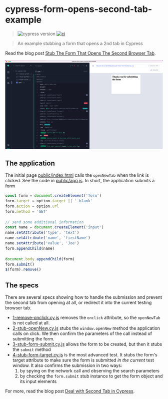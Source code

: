 # cypress-form-opens-second-tab-example

> ![cypress version](https://img.shields.io/badge/cypress-12.5.0-brightgreen) [![ci](https://github.com/bahmutov/cypress-form-opens-second-tab-example/actions/workflows/ci.yml/badge.svg?branch=main)](https://github.com/bahmutov/cypress-form-opens-second-tab-example/actions/workflows/ci.yml)

> An example stubbing a form that opens a 2nd tab in Cypress

Read the blog post [Stub The Form That Opens The Second Browser Tab](https://glebbahmutov.com/blog/stub-form-that-opens-2nd-tab/).

![Forcing the form to open in the current tab](./images/spec.png)

## The application

The initial page [public/index.html](./public/index.html) calls the `openNewTab` when the link is clicked. See the code in [public/app.js](./public/app.js). In short, the application submits a form

```js
const form = document.createElement('form')
form.target = option.target || '_blank'
form.action = option.url
form.method = 'GET'

// send some additional information
const name = document.createElement('input')
name.setAttribute('type', 'text')
name.setAttribute('name', 'firstName')
name.setAttribute('value', 'Joe')
form.appendChild(name)

document.body.appendChild(form)
form.submit()
$(form).remove()
```

## The specs

There are several specs showing how to handle the submission and prevent the second tab from opening at all, or redirect it into the current testing browser tab.

- [1-remove-onclick.cy.js](./cypress/e2e/1-remove-onlick.cy.js) removes the `onclick` attribute, so the `openNewTab` is not called at all.
- [2-stub-openNew.cy.js](./cypress/e2e/2-stub-openNew.cy.js) stubs the `window.openNew` method the application calls on click. We then confirm the parameters of the call instead of submitting the form.
- [3-stub-form-submit.cy.js](./cypress/e2e/3-stub-form-submit.cy.js) allows the form to be created, but then it stubs the `submit` method
- [4-stub-form-target.cy.js](./cypress/e2e/4-stub-form-target.cy.js) is the most advanced test. It stubs the form's target attribute to make sure the form is submitted _in the current_ test window. It also confirms the submission in two ways:
  1. by spying on the network call and observing the search parameters
  2. by checking the `form.submit` stub instance to get the form object and its input elements

For more, read the blog post [Deal with Second Tab in Cypress](https://glebbahmutov.com/blog/cypress-second-tab/).
